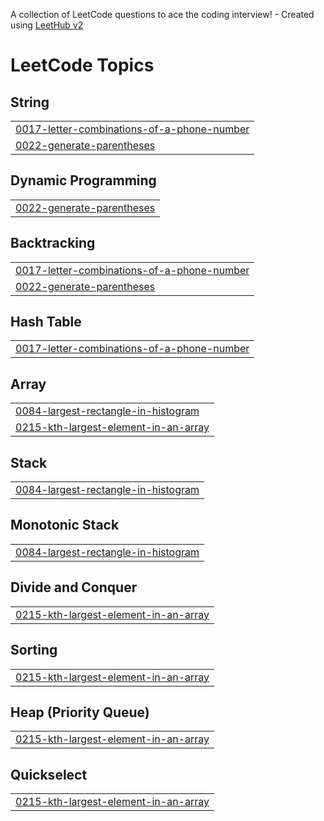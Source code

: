 A collection of LeetCode questions to ace the coding interview! - Created using [LeetHub v2](https://github.com/arunbhardwaj/LeetHub-2.0)
<!---LeetCode Topics Start-->
# LeetCode Topics
## String
|  |
| ------- |
| [0017-letter-combinations-of-a-phone-number](https://github.com/Tamim-saad/LeetCode_Solutions/tree/master/0017-letter-combinations-of-a-phone-number) |
| [0022-generate-parentheses](https://github.com/Tamim-saad/LeetCode_Solutions/tree/master/0022-generate-parentheses) |
## Dynamic Programming
|  |
| ------- |
| [0022-generate-parentheses](https://github.com/Tamim-saad/LeetCode_Solutions/tree/master/0022-generate-parentheses) |
## Backtracking
|  |
| ------- |
| [0017-letter-combinations-of-a-phone-number](https://github.com/Tamim-saad/LeetCode_Solutions/tree/master/0017-letter-combinations-of-a-phone-number) |
| [0022-generate-parentheses](https://github.com/Tamim-saad/LeetCode_Solutions/tree/master/0022-generate-parentheses) |
## Hash Table
|  |
| ------- |
| [0017-letter-combinations-of-a-phone-number](https://github.com/Tamim-saad/LeetCode_Solutions/tree/master/0017-letter-combinations-of-a-phone-number) |
## Array
|  |
| ------- |
| [0084-largest-rectangle-in-histogram](https://github.com/Tamim-saad/LeetCode_Solutions/tree/master/0084-largest-rectangle-in-histogram) |
| [0215-kth-largest-element-in-an-array](https://github.com/Tamim-saad/LeetCode_Solutions/tree/master/0215-kth-largest-element-in-an-array) |
## Stack
|  |
| ------- |
| [0084-largest-rectangle-in-histogram](https://github.com/Tamim-saad/LeetCode_Solutions/tree/master/0084-largest-rectangle-in-histogram) |
## Monotonic Stack
|  |
| ------- |
| [0084-largest-rectangle-in-histogram](https://github.com/Tamim-saad/LeetCode_Solutions/tree/master/0084-largest-rectangle-in-histogram) |
## Divide and Conquer
|  |
| ------- |
| [0215-kth-largest-element-in-an-array](https://github.com/Tamim-saad/LeetCode_Solutions/tree/master/0215-kth-largest-element-in-an-array) |
## Sorting
|  |
| ------- |
| [0215-kth-largest-element-in-an-array](https://github.com/Tamim-saad/LeetCode_Solutions/tree/master/0215-kth-largest-element-in-an-array) |
## Heap (Priority Queue)
|  |
| ------- |
| [0215-kth-largest-element-in-an-array](https://github.com/Tamim-saad/LeetCode_Solutions/tree/master/0215-kth-largest-element-in-an-array) |
## Quickselect
|  |
| ------- |
| [0215-kth-largest-element-in-an-array](https://github.com/Tamim-saad/LeetCode_Solutions/tree/master/0215-kth-largest-element-in-an-array) |
<!---LeetCode Topics End-->